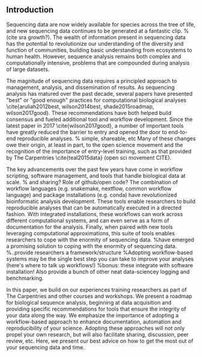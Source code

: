 ## Introduction


Sequencing data are now widely available for species across the tree of life, and new sequencing data continues to be generated at a fantastic clip. %(cite sra growth?).
The wealth of information present in sequencing data has the potential to revolutionize our understanding of the diversity and function of communities, building basic understanding from ecosystems to human health.
However, sequence analysis remains both complex and computationally intensive, problems that are compounded during analysis of large datasets.

The magnitude of sequencing data requires a principled approach to management, analysis, and dissemination of results.
As sequencing analysis has matured over the past decade, several papers have presented "best" or "good enough" practices for computational biological analyses \cite{aruliah2012best, wilson2014best, shade2015roadmap, wilson2017good}.
These recommendations have both helped build consensus and fueled additional tool and workflow development.
Since the latest paper in 2017 \cite{wilson2017good}, a number of important tools have greatly reduced the barrier to entry and opened the door to end-to-end reproducible analyses. % simple, shareable, etc
Many of these changes owe their origin, at least in part, to the open science movement and the recognition of the importance of entry-level training, such as that provided by The Carpentries \cite{teal2015data} (open sci movement CITE).

The key advancements over the past few years have come in workflow scripting, software management, and tools that handle biological data at scale. % and sharing? Role of github/open code?
The combination of workflow languages (e.g. snakemake, nextflow, common workflow language) and package installations (e.g. conda) have revolutionized bioinformatic analysis development.
These tools enable researchers to build reproducible analyses that can be automatically executed in a directed fashion.
With integrated installations, these workflows can work across different computational systems, and can even serve as a form of documentation for the analysis.
Finally, when paired with new tools leveraging computational approximations, this suite of tools enables researchers to cope with the enormity of sequencing data.
%have emerged a promising solution to coping with the enormity of sequencing data.
%..provide researchers a framework/structure
%Adopting workflow-based systems may be the single best step you can take to improve your analyses (here's where to talk up workflows!)
%bonus: these integrate with software installation! Also provide a bunch of other neat data-sciencey logging and benchmarking.

In this paper, we build on our experiences training researchers as part of The Carpentries and other courses and workshops.
We present a roadmap for biological sequence analysis, beginning at data acquisition and providing specific recommendations for tools that ensure the integrity of your data along the way.
We emphasize the importance of adopting a workflow-based approach to enhance documentation, automation and reproducibility of your science.
Adopting these approaches will not only propel your own research, but will also facilitate sharing, discussion, peer review, etc.
Here, we present our best advice on how to get the most out of your sequencing data and time.

